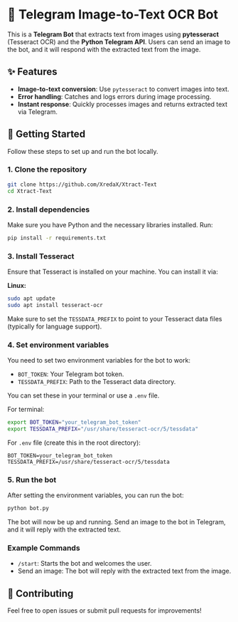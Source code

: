 # 📸 Telegram Image-to-Text OCR Bot

This is a **Telegram Bot** that extracts text from images using **pytesseract** (Tesseract OCR) and the **Python Telegram API**. Users can send an image to the bot, and it will respond with the extracted text from the image.

## ✨ Features
- **Image-to-text conversion**: Use `pytesseract` to convert images into text.
- **Error handling**: Catches and logs errors during image processing.
- **Instant response**: Quickly processes images and returns extracted text via Telegram.

## 🚀 Getting Started

Follow these steps to set up and run the bot locally.

### 1. Clone the repository
```bash
git clone https://github.com/XredaX/Xtract-Text
cd Xtract-Text
```

### 2. Install dependencies
Make sure you have Python and the necessary libraries installed. Run:
```bash
pip install -r requirements.txt
```

### 3. Install Tesseract
Ensure that Tesseract is installed on your machine. You can install it via:

**Linux:**
```bash
sudo apt update
sudo apt install tesseract-ocr
```

Make sure to set the `TESSDATA_PREFIX` to point to your Tesseract data files (typically for language support).

### 4. Set environment variables
You need to set two environment variables for the bot to work:

- `BOT_TOKEN`: Your Telegram bot token.
- `TESSDATA_PREFIX`: Path to the Tesseract data directory.

You can set these in your terminal or use a `.env` file.

For terminal:
```bash
export BOT_TOKEN="your_telegram_bot_token"
export TESSDATA_PREFIX="/usr/share/tesseract-ocr/5/tessdata"
```

For `.env` file (create this in the root directory):
```
BOT_TOKEN=your_telegram_bot_token
TESSDATA_PREFIX=/usr/share/tesseract-ocr/5/tessdata
```

### 5. Run the bot
After setting the environment variables, you can run the bot:
```bash
python bot.py
```

The bot will now be up and running. Send an image to the bot in Telegram, and it will reply with the extracted text.

### Example Commands
- `/start`: Starts the bot and welcomes the user.
- Send an image: The bot will reply with the extracted text from the image.

## 🤝 Contributing
Feel free to open issues or submit pull requests for improvements!

